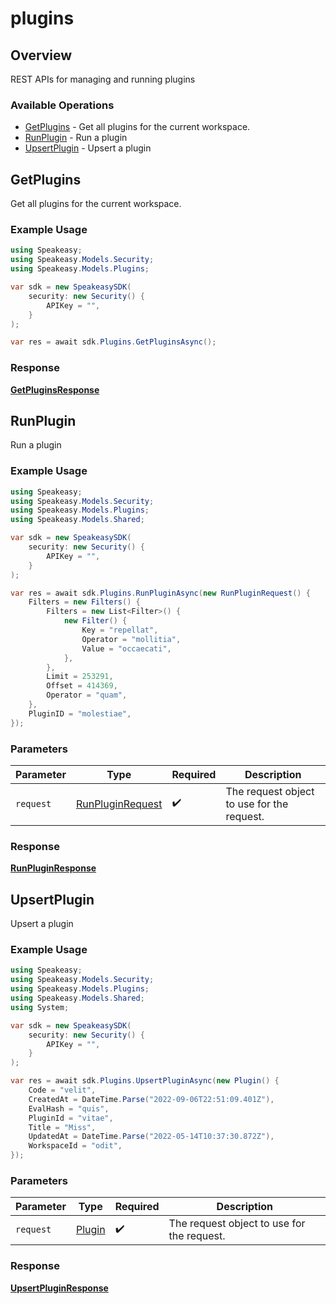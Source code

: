 # plugins

## Overview

REST APIs for managing and running plugins

### Available Operations

* [GetPlugins](#getplugins) - Get all plugins for the current workspace.
* [RunPlugin](#runplugin) - Run a plugin
* [UpsertPlugin](#upsertplugin) - Upsert a plugin

## GetPlugins

Get all plugins for the current workspace.

### Example Usage

```csharp
using Speakeasy;
using Speakeasy.Models.Security;
using Speakeasy.Models.Plugins;

var sdk = new SpeakeasySDK(
    security: new Security() {
        APIKey = "",
    }
);

var res = await sdk.Plugins.GetPluginsAsync();
```


### Response

**[GetPluginsResponse](../../Models/Plugins/GetPluginsResponse.md)**


## RunPlugin

Run a plugin

### Example Usage

```csharp
using Speakeasy;
using Speakeasy.Models.Security;
using Speakeasy.Models.Plugins;
using Speakeasy.Models.Shared;

var sdk = new SpeakeasySDK(
    security: new Security() {
        APIKey = "",
    }
);

var res = await sdk.Plugins.RunPluginAsync(new RunPluginRequest() {
    Filters = new Filters() {
        Filters = new List<Filter>() {
            new Filter() {
                Key = "repellat",
                Operator = "mollitia",
                Value = "occaecati",
            },
        },
        Limit = 253291,
        Offset = 414369,
        Operator = "quam",
    },
    PluginID = "molestiae",
});
```

### Parameters

| Parameter                                                    | Type                                                         | Required                                                     | Description                                                  |
| ------------------------------------------------------------ | ------------------------------------------------------------ | ------------------------------------------------------------ | ------------------------------------------------------------ |
| `request`                                                    | [RunPluginRequest](../../Models/Plugins/RunPluginRequest.md) | :heavy_check_mark:                                           | The request object to use for the request.                   |


### Response

**[RunPluginResponse](../../Models/Plugins/RunPluginResponse.md)**


## UpsertPlugin

Upsert a plugin

### Example Usage

```csharp
using Speakeasy;
using Speakeasy.Models.Security;
using Speakeasy.Models.Plugins;
using Speakeasy.Models.Shared;
using System;

var sdk = new SpeakeasySDK(
    security: new Security() {
        APIKey = "",
    }
);

var res = await sdk.Plugins.UpsertPluginAsync(new Plugin() {
    Code = "velit",
    CreatedAt = DateTime.Parse("2022-09-06T22:51:09.401Z"),
    EvalHash = "quis",
    PluginId = "vitae",
    Title = "Miss",
    UpdatedAt = DateTime.Parse("2022-05-14T10:37:30.872Z"),
    WorkspaceId = "odit",
});
```

### Parameters

| Parameter                                  | Type                                       | Required                                   | Description                                |
| ------------------------------------------ | ------------------------------------------ | ------------------------------------------ | ------------------------------------------ |
| `request`                                  | [Plugin](../../Models/Shared/Plugin.md)    | :heavy_check_mark:                         | The request object to use for the request. |


### Response

**[UpsertPluginResponse](../../Models/Plugins/UpsertPluginResponse.md)**

